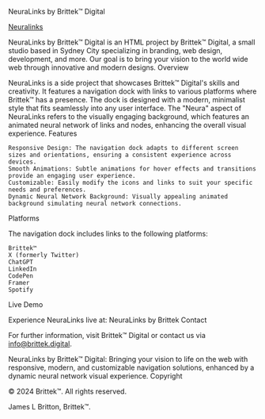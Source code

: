 NeuraLinks by Brittek™ Digital

[Neuralinks](https://neuralinks.tiiny.site)

NeuraLinks by Brittek™ Digital is an HTML project by Brittek™ Digital, a small studio based in Sydney City specializing in branding, web design, development, and more. Our goal is to bring your vision to the world wide web through innovative and modern designs.
Overview

NeuraLinks is a side project that showcases Brittek™ Digital's skills and creativity. It features a navigation dock with links to various platforms where Brittek™ has a presence. The dock is designed with a modern, minimalist style that fits seamlessly into any user interface. The "Neura" aspect of NeuraLinks refers to the visually engaging background, which features an animated neural network of links and nodes, enhancing the overall visual experience.
Features

    Responsive Design: The navigation dock adapts to different screen sizes and orientations, ensuring a consistent experience across devices.
    Smooth Animations: Subtle animations for hover effects and transitions provide an engaging user experience.
    Customizable: Easily modify the icons and links to suit your specific needs and preferences.
    Dynamic Neural Network Background: Visually appealing animated background simulating neural network connections.

Platforms

The navigation dock includes links to the following platforms:

    Brittek™
    X (formerly Twitter)
    ChatGPT
    LinkedIn
    CodePen
    Framer
    Spotify

Live Demo

Experience NeuraLinks live at: NeuraLinks by Brittek
Contact

For further information, visit Brittek™ Digital or contact us via info@brittek.digital.

NeuraLinks by Brittek™ Digital: Bringing your vision to life on the web with responsive, modern, and customizable navigation solutions, enhanced by a dynamic neural network visual experience.
Copyright

© 2024 Brittek™. All rights reserved.

James L Britton, Brittek™.
